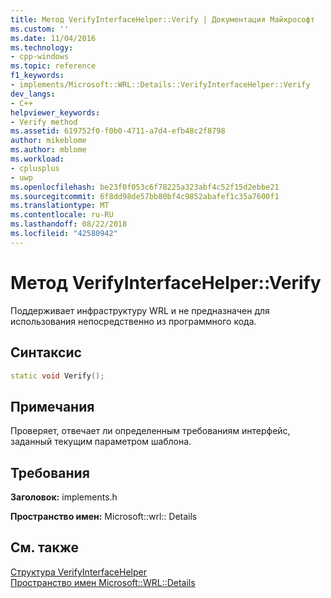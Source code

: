 ```yaml
---
title: Метод VerifyInterfaceHelper::Verify | Документация Майкрософт
ms.custom: ''
ms.date: 11/04/2016
ms.technology:
- cpp-windows
ms.topic: reference
f1_keywords:
- implements/Microsoft::WRL::Details::VerifyInterfaceHelper::Verify
dev_langs:
- C++
helpviewer_keywords:
- Verify method
ms.assetid: 619752f0-f0b0-4711-a7d4-efb48c2f8798
author: mikeblome
ms.author: mblome
ms.workload:
- cplusplus
- uwp
ms.openlocfilehash: be23f0f053c6f78225a323abf4c52f15d2ebbe21
ms.sourcegitcommit: 6f8dd98de57bb80bf4c9852abafef1c35a7600f1
ms.translationtype: MT
ms.contentlocale: ru-RU
ms.lasthandoff: 08/22/2018
ms.locfileid: "42580942"
---
```

# <a name="verifyinterfacehelperverify-method"></a>Метод VerifyInterfaceHelper::Verify

Поддерживает инфраструктуру WRL и не предназначен для использования непосредственно из программного кода.

## <a name="syntax"></a>Синтаксис

```cpp
static void Verify();
```

## <a name="remarks"></a>Примечания

Проверяет, отвечает ли определенным требованиям интерфейс, заданный текущим параметром шаблона.

## <a name="requirements"></a>Требования

**Заголовок:** implements.h

**Пространство имен:** Microsoft::wrl:: Details

## <a name="see-also"></a>См. также

[Структура VerifyInterfaceHelper](../windows/verifyinterfacehelper-structure.md)  
[Пространство имен Microsoft::WRL::Details](../windows/microsoft-wrl-details-namespace.md)